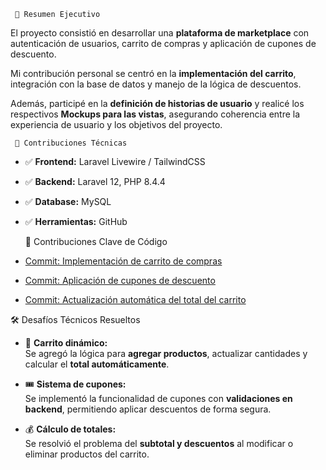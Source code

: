      📑 Resumen Ejecutivo  

El proyecto consistió en desarrollar una **plataforma de marketplace** con autenticación de usuarios, carrito de compras y aplicación de cupones de descuento.  

Mi contribución personal se centró en la **implementación del carrito**, integración con la base de datos y manejo de la lógica de descuentos.  

Además, participé en la **definición de historias de usuario** y realicé los respectivos **Mockups para las vistas**, asegurando coherencia entre la experiencia de usuario y los objetivos del proyecto.  


     🔹 Contribuciones Técnicas  

- ✅ **Frontend:** Laravel Livewire / TailwindCSS  
- ✅ **Backend:** Laravel 12, PHP 8.4.4  
- ✅ **Database:** MySQL  
- ✅ **Herramientas:** GitHub  


     🔑 Contribuciones Clave de Código  

- [Commit: Implementación de carrito de compras](https://github.com/Jhoel777ar/marketplace-lpz/commit/aa9b206877fecd8b7e80b2fe463a15b3e6e2dc4b)  

- [Commit: Aplicación de cupones de descuento](https://github.com/Jhoel777ar/marketplace-lpz/commit/beb7c117c88af0b9ca55b94e06013f24510b8622)  

- [Commit: Actualización automática del total del carrito](https://github.com/Jhoel777ar/marketplace-lpz/commit/eecfdafd41afb0b6df6e6f3f6b06e12817930111)  
 


🛠️ Desafíos Técnicos Resueltos  

- 🔄 **Carrito dinámico:**  
  Se agregó la lógica para **agregar productos**, actualizar cantidades y calcular el **total automáticamente**.  

- 🎟️ **Sistema de cupones:**  
  Se implementó la funcionalidad de cupones con **validaciones en backend**, permitiendo aplicar descuentos de forma segura.  

- 💰 **Cálculo de totales:**  
  Se resolvió el problema del **subtotal y descuentos** al modificar o eliminar productos del carrito.  


